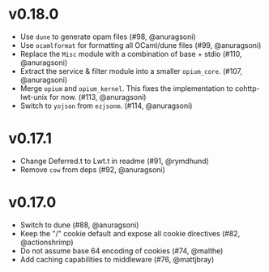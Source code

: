 # v0.18.0

* Use `dune` to generate opam files (#98, @anuragsoni)
* Use `ocamlformat` for formatting all OCaml/dune files (#99, @anuragsoni)
* Replace the `Misc` module with a combination of base + stdio (#110, @anuragsoni)
* Extract the service & filter module into a smaller `opium_core`. (#107, @anuragsoni)
* Merge `opium` and `opium_kernel`. This fixes the implementation to cohttp-lwt-unix for now. (#113, @anuragsoni)
* Switch to `yojson` from `ezjsonm`. (#114, @anuragsoni)

# v0.17.1

* Change Deferred.t to Lwt.t in readme (#91, @rymdhund)
* Remove `cow` from deps (#92, @anuragsoni)

# v0.17.0

* Switch to dune (#88, @anuragsoni)
* Keep the "/" cookie default and expose all cookie directives (#82, @actionshrimp)
* Do not assume base 64 encoding of cookies (#74, @malthe)
* Add caching capabilities to middleware (#76, @mattjbray)
